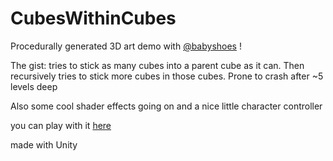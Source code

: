 # CubesWithinCubes
Procedurally generated 3D art demo with [@babyshoes](https://github.com/babyshoes) !

The gist: tries to stick as many cubes into a parent cube as it can. Then recursively tries to stick more cubes in those cubes.
Prone to crash after ~5 levels deep

Also some cool shader effects going on and a nice little character controller

you can play with it [here](https://benjeee.github.io/Cubez/)

made with Unity
